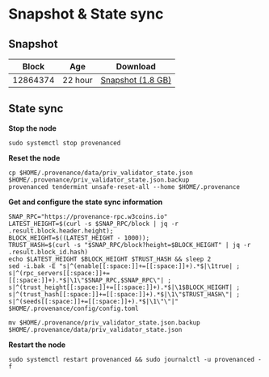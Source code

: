 # Snapshot & State sync

## Snapshot

| Block   | Age      | Download                                                                                                                     |
| ------- | -------- | ---------------------------------------------------------------------------------------------------------------------------- |
|   12864374   |  22 hour | [Snapshot (1.8 GB)](https://s3.eu-central-1.amazonaws.com/w3coins.io/snapshots/provenance-mainnet/provenance_snapsot_latest.tar.lz4)  |

## State sync

**Stop the node**

```
sudo systemctl stop provenanced
```

**Reset the node**

```
cp $HOME/.provenance/data/priv_validator_state.json $HOME/.provenance/priv_validator_state.json.backup
provenanced tendermint unsafe-reset-all --home $HOME/.provenance
```

**Get and configure the state sync information**

```
SNAP_RPC="https://provenance-rpc.w3coins.io"
LATEST_HEIGHT=$(curl -s $SNAP_RPC/block | jq -r .result.block.header.height);
BLOCK_HEIGHT=$((LATEST_HEIGHT - 1000));
TRUST_HASH=$(curl -s "$SNAP_RPC/block?height=$BLOCK_HEIGHT" | jq -r .result.block_id.hash) 
echo $LATEST_HEIGHT $BLOCK_HEIGHT $TRUST_HASH && sleep 2
sed -i.bak -E "s|^(enable[[:space:]]+=[[:space:]]+).*$|\1true| ;
s|^(rpc_servers[[:space:]]+=[[:space:]]+).*$|\1\"$SNAP_RPC,$SNAP_RPC\"| ;
s|^(trust_height[[:space:]]+=[[:space:]]+).*$|\1$BLOCK_HEIGHT| ;
s|^(trust_hash[[:space:]]+=[[:space:]]+).*$|\1\"$TRUST_HASH\"| ;
s|^(seeds[[:space:]]+=[[:space:]]+).*$|\1\"\"|" $HOME/.provenance/config/config.toml
```

```
mv $HOME/.provenance/priv_validator_state.json.backup $HOME/.provenance/data/priv_validator_state.json
```

**Restart the node**

```
sudo systemctl restart provenanced && sudo journalctl -u provenanced -f
```
